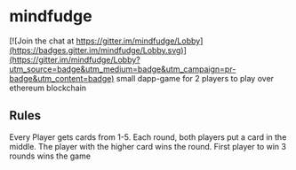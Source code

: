 # mindfudge

[![Join the chat at https://gitter.im/mindfudge/Lobby](https://badges.gitter.im/mindfudge/Lobby.svg)](https://gitter.im/mindfudge/Lobby?utm_source=badge&utm_medium=badge&utm_campaign=pr-badge&utm_content=badge)
small dapp-game for 2 players to play over ethereum blockchain 

 ##  Rules
 Every Player gets cards from 1-5.
 Each round, both players put a card in the middle. 
 The player with the higher card wins the round.
 First player to win 3 rounds wins the game 
